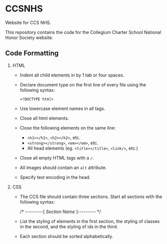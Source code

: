# CCSNHS
Website for CCS NHS.

This repository contains the code for the Collegium Charter School National
Honor Society website.

## Code Formatting
1.  HTML
    *   Indent all child elements in by 1 tab or four spaces.
    *   Declare document type on the first line of every file
        using the following syntax:
        
            <!DOCTYPE html>
        
    *   Use lowercase element names in all tags.
    *   Close all html elements.
    *   Close the following elements on the same line:
        *   `<h1></h1>`, `<h2></h2>`, etc.
        *   `<strong></strong>`, `<em></em>`, etc.
        *   All head elements (eg. `<title></title>`, `<link/>`, etc.)
    *   Close all empty HTML tags with a `/`.
    *   All images should contain an `alt` attribute.
    *   Specify text encoding in the head.
2.  CSS
    *   The CCS file should contain three sections. Start all
        sections with the following syntax:

        /* ---------[ _Section Name_ ]--------- */

    *   List the styling of elements in the first section, the
        styling of classes in the second, and the styling of ids
        in the third.
    *   Each section should be sorted alphabetically.
